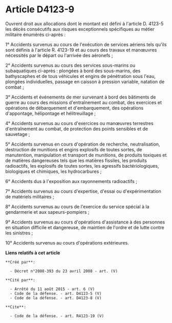 # Article D4123-9

Ouvrent droit aux allocations dont le montant est défini à l'article D. 4123-5 les décès consécutifs aux risques
exceptionnels spécifiques au métier militaire énumérés ci-après : 

1° Accidents survenus au cours de l'exécution de services aériens tels qu'ils sont définis à l'article R. 4123-19 et au cours
des travaux et manœuvres nécessités par le départ ou l'arrivée des aéronefs ; 

2° Accidents survenus au cours des services sous-marins ou subaquatiques ci-après : plongées à bord des sous-marins, des
bathyscaphes et de tous véhicules et engins de pénétration sous l'eau, plongées individuelles, passage en caisson à pression
variable, natation de combat ; 

3° Accidents et événements de mer survenant à bord des bâtiments de guerre au cours des missions d'entraînement au combat,
des exercices et opérations de débarquement et d'embarquement, des opérations d'appontage, hélipontage et hélitreuillage ; 

4° Accidents survenus au cours d'exercices ou manœuvres terrestres d'entraînement au combat, de protection des points
sensibles et de sauvetage ; 

5° Accidents survenus en cours d'opération de recherche, neutralisation, destruction de munitions et engins explosifs de
toutes sortes, de manutention, manipulation et transport de munitions, de produits toxiques et de matières dangereuses tels
que les matières fissiles, les produits radioactifs, les explosifs de toutes sortes, les agressifs bactériologiques,
biologiques et chimiques, les hydrocarbures ; 

6° Accidents dus à l'exposition aux rayonnements radioactifs ; 

7° Accidents survenus au cours d'expertise, d'essai ou d'expérimentation de matériels militaires ; 

8° Accidents survenus au cours de l'exercice du service spécial à la gendarmerie et aux sapeurs-pompiers ; 

9° Accidents survenus au cours d'opérations d'assistance à des personnes en situation difficile et dangereuse, de maintien de
l'ordre et de lutte contre les sinistres ; 

10° Accidents survenus au cours d'opérations extérieures.

**Liens relatifs à cet article**

	**Créé par**:

	  - Décret n°2008-393 du 23 avril 2008 - art. (V)

	**Cité par**:

	  - Arrêté du 11 août 2015 - art. 6 (V)
	  - Code de la défense. - art. D4123-5 (V)
	  - Code de la défense. - art. D4123-8 (V)

	**Cite**:

	  - Code de la défense. - art. R4123-19 (V)
